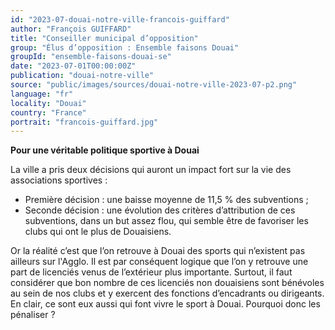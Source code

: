```yaml
---
id: "2023-07-douai-notre-ville-francois-guiffard"
author: "François GUIFFARD"
title: "Conseiller municipal d’opposition"
group: "Élus d’opposition : Ensemble faisons Douai"
groupId: "ensemble-faisons-douai-se"
date: "2023-07-01T00:00:00Z"
publication: "douai-notre-ville"
source: "public/images/sources/douai-notre-ville-2023-07-p2.png"
language: "fr"
locality: "Douai"
country: "France"
portrait: "francois-guiffard.jpg"
---
```


**Pour une véritable politique sportive à Douai**

La ville a pris deux décisions qui auront un impact fort sur la vie des associations sportives :
- Première décision : une baisse moyenne de 11,5 % des subventions ;
- Seconde décision : une évolution des critères d’attribution de ces subventions, dans un but assez flou, qui semble être de favoriser les clubs qui ont le plus de Douaisiens.

Or la réalité c’est que l’on retrouve à Douai des sports qui n’existent pas ailleurs sur l'Agglo. Il est par conséquent logique que l’on y retrouve une part de licenciés venus de l’extérieur plus importante. Surtout, il faut considérer que bon nombre de ces licenciés non douaisiens sont bénévoles au sein de nos clubs et y exercent des fonctions d’encadrants ou dirigeants. En clair, ce sont eux aussi qui font vivre le sport à Douai. Pourquoi donc les pénaliser ?
